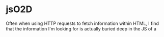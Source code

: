 # jsO2D

Often when using HTTP requests to fetch information within HTML, I find that the information I'm looking for is actually buried deep in the JS of a <script> element, which was intended to be rendered by a web browser to compose the finished HTML.

This makes the information significantly more difficult to parse out than if it was accessible in ordinary HTML elements by CSS Selectors.

So, I wrote myself a helper Regular Expression function to parse out object variables from JavaScript, remove their comments so they're valid JSON, and convert them to Python dictionaries so I can feasibly access their information.

Use:

```python
"""
pass the JavaScript object's name and its <script> element's text to jsO2D.js_obj_from_script_to_dict
and you have yourself a navigable Python dictionary with little effort
"""
>>> import requests
>>> from bs4 import BeautifulSoup
>>> import re
>>> import jsO2D
>>>
>>>
>>> response = requests.get("https://www.youtube.com/feed/storefront")
>>> soup = BeautifulSoup(response.text, "html.parser")
>>> script_elem = soup.find("script", text=re.compile("ytInitialData"))
>>>
>>> dicty = jsO2D.js_obj_from_script_to_dict("ytInitialData", script_elem.string)
>>>
>>> print(list(dicty.keys()))
['responseContext', 'contents', 'header', 'trackingParams', 'topbar']
>>>
```

If you're lazy and don't care about speed, you could just iterate over all your HTML's <script> elements until you find your JS object

```python
>>> for script in soup.find_all("script"):
...     try:
...             dicty = jsO2D.js_obj_from_script_to_dict("ytInitialData", script.string)
...             break
...     except AttributeError:
...             pass
...     except TypeError:
...             pass
>>> print(dicty)
```
